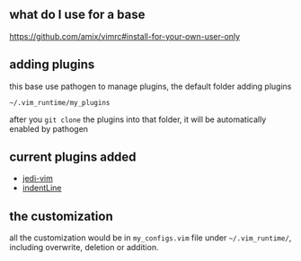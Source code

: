 ## what do I use for a base

https://github.com/amix/vimrc#install-for-your-own-user-only

## adding plugins

this base use pathogen to manage plugins, the default folder adding plugins

`~/.vim_runtime/my_plugins`

after you `git clone` the plugins into that folder, it will be automatically enabled by pathogen

## current plugins added

* [jedi-vim](https://github.com/davidhalter/jedi-vim)
* [indentLine](https://github.com/Yggdroot/indentLine#installation)

## the customization

all the customization would be in `my_configs.vim` file under `~/.vim_runtime/`, including overwrite, deletion or addition.
